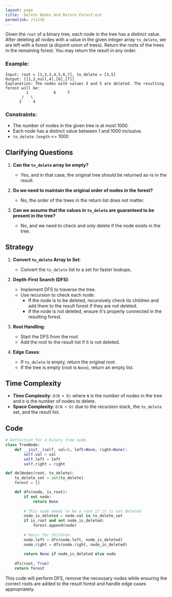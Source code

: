 ```yaml
---
layout: page
title:  Delete Nodes And Return Forest-out
permalink: /s1110
---
```


Given the `root` of a binary tree, each node in the tree has a distinct value. After deleting all nodes with a value in the given integer array `to_delete`, we are left with a forest (a disjoint union of trees). Return the roots of the trees in the remaining forest. You may return the result in any order.

### Example:
```
Input: root = [1,2,3,4,5,6,7], to_delete = [3,5]
Output: [[1,2,null,4],[6],[7]]
Explanation: The nodes with values 3 and 5 are deleted. The resulting forest will be:
         1           6     7
       /   \
      2     4
```

### Constraints:
- The number of nodes in the given tree is at most 1000.
- Each node has a distinct value between 1 and 1000 inclusive.
- `to_delete.length` <= 1000

## Clarifying Questions
1. **Can the `to_delete` array be empty?**
   - Yes, and in that case, the original tree should be returned as-is in the result.
   
2. **Do we need to maintain the original order of nodes in the forest?**
   - No, the order of the trees in the return list does not matter.

3. **Can we assume that the values in `to_delete` are guaranteed to be present in the tree?**
   - No, and we need to check and only delete if the node exists in the tree.

## Strategy
1. **Convert `to_delete` Array to Set**:
   - Convert the `to_delete` list to a set for faster lookups.
   
2. **Depth-First Search (DFS)**:
   - Implement DFS to traverse the tree.
   - Use recursion to check each node:
     - If the node is to be deleted, recursively check its children and add them to the result forest if they are not deleted.
     - If the node is not deleted, ensure it's properly connected in the resulting forest.
     
3. **Root Handling**:
   - Start the DFS from the root.
   - Add the root to the result list if it is not deleted.

4. **Edge Cases**:
   - If `to_delete` is empty, return the original root.
   - If the tree is empty (root is `None`), return an empty list.
   
## Time Complexity
- **Time Complexity**: `O(N + D)` where `N` is the number of nodes in the tree and `D` is the number of nodes to delete.
- **Space Complexity**: `O(N + D)` due to the recursion stack, the `to_delete` set, and the result list.

## Code

```python
# Definition for a binary tree node.
class TreeNode:
    def __init__(self, val=0, left=None, right=None):
        self.val = val
        self.left = left
        self.right = right

def delNodes(root, to_delete):
    to_delete_set = set(to_delete)
    forest = []

    def dfs(node, is_root):
        if not node:
            return None
        
        # This node needs to be a root if it is not deleted
        node_is_deleted = node.val in to_delete_set
        if is_root and not node_is_deleted:
            forest.append(node)
        
        # Recur for children
        node.left = dfs(node.left, node_is_deleted)
        node.right = dfs(node.right, node_is_deleted)
        
        return None if node_is_deleted else node
    
    dfs(root, True)
    return forest
```

This code will perform DFS, remove the necessary nodes while ensuring the correct roots are added to the result forest and handle edge cases appropriately.